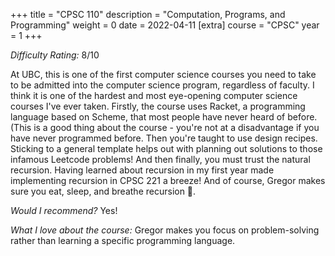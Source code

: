+++
title = "CPSC 110"
description = "Computation, Programs, and Programming"
weight = 0
date = 2022-04-11
[extra]
course = "CPSC"
year = 1
+++

*Difficulty Rating:* 8/10

At UBC, this is one of the first computer science courses you need to take to be admitted into the computer science program, regardless of faculty. I think it is one of the hardest and most eye-opening computer science courses I've ever taken. Firstly, the course uses Racket, a programming language based on Scheme, that most people have never heard of before. (This is a good thing about the course - you're not at a disadvantage if you have never programmed before. Then you're taught to use design recipes. Sticking to a general template helps out with planning out solutions to those infamous Leetcode problems! And then finally, you must trust the natural recursion. Having learned about recursion in my first year made implementing recursion in CPSC 221 a breeze! And of course, Gregor makes sure you eat, sleep, and breathe recursion 🐄.

*Would I recommend?* Yes!

*What I love about the course:* Gregor makes you focus on problem-solving rather than learning a specific programming language.
